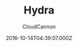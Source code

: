 ---
title: Hydra
github: https://github.com/CloudCannon/hydra-jekyll-template
demo: https://proud-alligator.cloudvent.net/
author: CloudCannon
ssg:
  - Jekyll
cms:
  - Markdown
date: 2016-10-14T04:39:07.000Z
description: ':dragon: Product marketing template for Jekyll'
draft: true
publish_date: '2016-10-14T04:39:07Z'
update_date: '2021-11-25T02:48:57Z'
github_star: 365
github_fork: 342
---